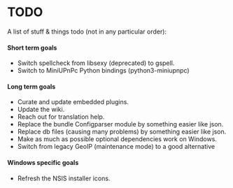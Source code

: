 # TODO

A list of stuff & things todo (not in any particular order):

#### Short term goals

* Switch spellcheck from libsexy (deprecated) to gspell.
* Switch to MiniUPnPc Python bindings (python3-miniupnpc)

#### Long term goals

* Curate and update embedded plugins.
* Update the wiki.
* Reach out for translation help.
* Replace the bundle Configparser module by something easier like json.
* Replace db files (causing many problems) by something easier like json.
* Make as much as possible optional dependencies work on Windows.
* Switch from legacy GeoIP (maintenance mode) to a good alternative

#### Windows specific goals

* Refresh the NSIS installer icons.
